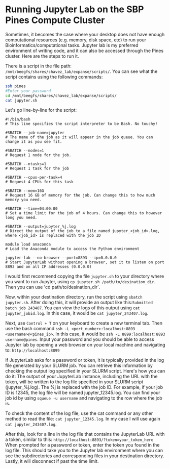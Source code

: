# Running Jupyter Lab on the SBP Pines Compute Cluster
Sometimes, it becomes the case where your desktop does not have enough computational resources (e.g. memory, disk space, etc) to run your Bioinformatics/computational tasks. 
Jupyter lab is my preferred environment of writing code, and it can also be accessed through the Pines cluster. Here are the steps to run it. 

There is a script in the file path: `/mnt/beegfs/shares/chavez_lab/expanse/scripts/`. You can see what the script contains using the following commands: 
```bash
ssh pines
#Enter your password
cd /mnt/beegfs/shares/chavez_lab/expanse/scripts/
cat jupyter.sh
```
Let's go line-by-line for the script:

```
#!/bin/bash
# This line specifies the script interpreter to be Bash. No touchy!

#SBATCH --job-name=jupyter
# The name of the job as it will appear in the job queue. You can change it as you see fit. 

#SBATCH --nodes=1
# Request 1 node for the job. 

#SBATCH --ntasks=1
# Request 1 task for the job

#SBATCH --cpus-per-task=4
# Request 4 CPUs for this task 

#SBATCH --mem=16G
# Request 16 GB of memory for the job. Can change this to how much memory you need. 

#SBATCH --time=04:00:00
# Set a time limit for the job of 4 hours. Can change this to however long you need. 

#SBATCH --output=jupyter_%j.log
# Direct the output of the job to a file named jupyter_<job_id>.log, where <job_id> is replaced with the job ID

module load anaconda
# Load the Anaconda module to access the Python environment

jupyter-lab --no-browser --port=8893 --ip=0.0.0.0
# Start JupyterLab without opening a browser, set it to listen on port 8893 and on all IP addresses (0.0.0.0)
```

I would first recommend copying the file `jupyter.sh` to your directory where you want to run Jupyter, using `cp jupyter.sh /path/to/desination_dir`. Then you can use 'cd path/to/desination_dir`. 

Now, within your destination directory, run the script using `sbatch jupyter.sh`. After doing this, it will provide an output like this:`Submitted batch job 243407`.
You can view the logs of this output using `cat jupyter_jobid.log`. In this case, it would be `cat jupyter_243407.log`.

Next, use `Control + T` on your keyboard to create a new terminal tab. Then use the bash command `ssh -L <port_number>:localhost:8893 <username>@<pines_ip>`. 
In this case, it would be `ssh -L 8899:localhost:8893 username@pines`. Input your password and you should be able to access Jupyter lab by opening a web
browser on your local machine and navigating to:
`http://localhost:8899`

If JupyterLab asks for a password or token, it is typically provided in the log file generated by your SLURM job.
You can retrieve this information by checking the output log specified in your SLURM script. Here's how you can do it:
The output of your JupyterLab instance, including the URL with the token, will be written to the log file specified in your SLURM script (jupyter_%j.log).
The %j is replaced with the job ID. For example, if your job ID is 12345, the log file will be named jupyter_12345.log. You can find your job id by using `squeue -u username`
and navigating to the row where the job is. 

To check the content of the log file, use the cat command or any other method to read the file:
`cat jupyter_12345.log`. In my case I will use again `cat jupyter_243407.log`. 

After this, look for a line in the log file that contains the JupyterLab URL with a token, similar to this:
`http://localhost:8893/?token=your_token_here` 
When prompted for a password or token, enter the token you found in the log file. This should take you to the Jupyter lab environment where you can see the subdirectories and 
corresponding files in your destination directory. Lastly, it will disconnect if past the time limit. 


